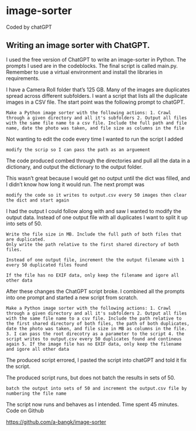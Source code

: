 # image-sorter

Coded by chatGPT

## Writing an image sorter with ChatGPT.

I used the free version of ChatGPT to write an image-sorter in Python. The prompts I used are in the codeblocks. The final script is called main.py. Remember to use a virtual environment and install the libraries in requirements. 

I have a Camera Roll folder that’s 125 GB. Many of the images are duplicates spread across different subfolders. I want a script that lists all the duplicate images in a CSV file. The start point was the following prompt to chatGPT. 

```
Make a Python image sorter with the following actions: 1. Crawl through a given directory and all it's subfolders 2. Output all files with the same file name to a csv file. Include the full path and file name, date the photo was taken, and file size as columns in the file
```

Not wanting to edit the code every time I wanted to run the script I added 

```
modify the scrip so I can pass the path as an arguement
```

The code produced combed through the directories and pull all the data in a dictionary, and output the dictionary to the output folder. 

This wasn’t great because I would get no output until the dict was filled, and I didn’t know how long it would run. The next prompt was  
```
modify the code so it writes to output.csv every 50 images then clear the dict and start again
```

I had the output I could follow along with and saw I wanted to modify the output data.  Instead of one output file with all duplicates I want to split it up into sets of 50. 

```
Write the file size in MB. Include the full path of both files that are duplicated.
Only write the path relative to the first shared directory of both files.
```

```
Instead of one output file, increment the the output filename with 1 every 50 duplicated files found
```

```
If the file has no EXIF data, only keep the filename and igore all other data
```

After these changes the ChatGPT script broke. I combined all the prompts into one prompt and started a new script from scratch. 

```
Make a Python image sorter with the following actions: 1. Crawl through a given directory and all it's subfolders 2. Output all files with the same file name to a csv file. Include the path relative to the first shared directory of both files, the path of both duplicates, date the photo was taken, and file size in MB as columns in the file. 3. I can pass the root direcotry as a parameter to the script 4. the script writes to output.csv every 50 duplicates found and contineus again 5. If the image file has no EXIF data, only keep the filename and igore all other data
```

The produced script errored, I pasted the script into chatGPT and told it fix the script. 

The produced script runs, but does not batch the results in sets of 50.

```
batch the output into sets of 50 and increment the output.csv file by numbering the file name
```

The script now runs and behaves as I intended. Time spent 45 minutes. 
Code on Github

https://github.com/a-bangk/image-sorter

